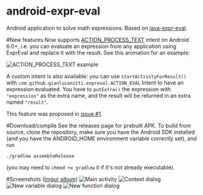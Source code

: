 # android-expr-eval
Android application to solve math expressions. Based on [java-expr-eval](https://github.com/gianluca-nitti/java-expr-eval).

#New features
Now supports [ACTION_PROCESS_TEXT](https://medium.com/google-developers/custom-text-selection-actions-with-action-process-text-191f792d2999#.ir1ubmtgz) intent on Android 6.0+, i.e. you can evaluate an expression from any application using ExprEval and replace it with the result.
See this animation for an example:

![ACTION_PROCESS_TEXT example](http://i.imgur.com/r0xHgQH.png)

A custom intent is also available: you can use `startActivityForResult()` with `com.github.gianlucanitti.expreval.ACTION_EVAL` Intent to have an expression evaluated.
You have to `putExtra()` the expression with `"expression"` as the extra name, and the result will be returned in an extra named `"result"`.

This feature was proposed in [issue #1](https://github.com/gianluca-nitti/android-expr-eval/issues/1).

#Download/compile
See the releases page for prebuilt APK.
To build from source, clone the repository, make sure you have the Android SDK installed (and you have the ANDROID_HOME environment variable correctly set), and run
```
./gradlew assembleRelease
```
(you may need to `chmod +x gradlew` it if it's not already executable).

#Screenshots ([Imgur album](http://imgur.com/a/wOJfT))
![Main activity](http://i.imgur.com/DJSZBVH.png)
![Context dialog](http://i.imgur.com/uCcd0Ih.png)
![New variable dialog](http://i.imgur.com/RTTOVlu.png)
![New function dialog](http://i.imgur.com/cro2lgq.png)